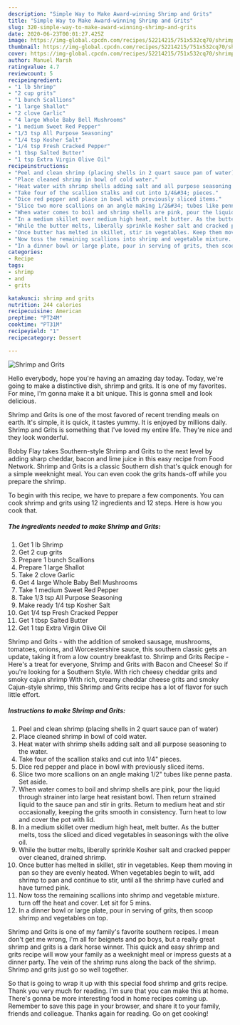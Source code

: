 ```yaml
---
description: "Simple Way to Make Award-winning Shrimp and Grits"
title: "Simple Way to Make Award-winning Shrimp and Grits"
slug: 320-simple-way-to-make-award-winning-shrimp-and-grits
date: 2020-06-23T00:01:27.425Z
image: https://img-global.cpcdn.com/recipes/52214215/751x532cq70/shrimp-and-grits-recipe-main-photo.jpg
thumbnail: https://img-global.cpcdn.com/recipes/52214215/751x532cq70/shrimp-and-grits-recipe-main-photo.jpg
cover: https://img-global.cpcdn.com/recipes/52214215/751x532cq70/shrimp-and-grits-recipe-main-photo.jpg
author: Manuel Marsh
ratingvalue: 4.7
reviewcount: 5
recipeingredient:
- "1 lb Shrimp"
- "2 cup grits"
- "1 bunch Scallions"
- "1 large Shallot"
- "2 clove Garlic"
- "4 large Whole Baby Bell Mushrooms"
- "1 medium Sweet Red Pepper"
- "1/3 tsp All Purpose Seasoning"
- "1/4 tsp Kosher Salt"
- "1/4 tsp Fresh Cracked Pepper"
- "1 tbsp Salted Butter"
- "1 tsp Extra Virgin Olive Oil"
recipeinstructions:
- "Peel and clean shrimp (placing shells in 2 quart sauce pan of water)"
- "Place cleaned shrimp in bowl of cold water."
- "Heat water with shrimp shells adding salt and all purpose seasoning to the water."
- "Take four of the scallion stalks and cut into 1/4&#34; pieces."
- "Dice red pepper and place in bowl with previously sliced items."
- "Slice two more scallions on an angle making 1/2&#34; tubes like penne pasta. Set aside."
- "When water comes to boil and shrimp shells are pink, pour the liquid through strainer into large heat resistant bowl. Then return strained liquid to the sauce pan and stir in grits. Return to medium heat and stir occasionally, keeping the grits smooth in consistency. Turn heat to low and cover the pot with lid."
- "In a medium skillet over medium high heat, melt butter. As the butter melts, toss the sliced and diced vegetables in seasonings with the olive oil."
- "While the butter melts, liberally sprinkle Kosher salt and cracked pepper over cleaned, drained shrimp."
- "Once butter has melted in skillet, stir in vegetables. Keep them moving in pan so they are evenly heated. When vegetables begin to wilt, add shrimp to pan and continue to stir, until all the shrimp have curled and have turned pink."
- "Now toss the remaining scallions into shrimp and vegetable mixture. turn off the heat and cover. Let sit for 5 mins."
- "In a dinner bowl or large plate, pour in serving of grits, then scoop shrimp and vegetables on top."
categories:
- Recipe
tags:
- shrimp
- and
- grits

katakunci: shrimp and grits 
nutrition: 244 calories
recipecuisine: American
preptime: "PT24M"
cooktime: "PT31M"
recipeyield: "1"
recipecategory: Dessert

---
```



![Shrimp and Grits](https://img-global.cpcdn.com/recipes/52214215/751x532cq70/shrimp-and-grits-recipe-main-photo.jpg)

Hello everybody, hope you're having an amazing day today. Today, we're going to make a distinctive dish, shrimp and grits. It is one of my favorites. For mine, I'm gonna make it a bit unique. This is gonna smell and look delicious.

Shrimp and Grits is one of the most favored of recent trending meals on earth. It's simple, it is quick, it tastes yummy. It is enjoyed by millions daily. Shrimp and Grits is something that I've loved my entire life. They're nice and they look wonderful.

Bobby Flay takes Southern-style Shrimp and Grits to the next level by adding sharp cheddar, bacon and lime juice in this easy recipe from Food Network. Shrimp and Grits is a classic Southern dish that&#39;s quick enough for a simple weeknight meal. You can even cook the grits hands-off while you prepare the shrimp.


To begin with this recipe, we have to prepare a few components. You can cook shrimp and grits using 12 ingredients and 12 steps. Here is how you cook that.

<!--inarticleads1-->

##### The ingredients needed to make Shrimp and Grits:

1. Get 1 lb Shrimp
1. Get 2 cup grits
1. Prepare 1 bunch Scallions
1. Prepare 1 large Shallot
1. Take 2 clove Garlic
1. Get 4 large Whole Baby Bell Mushrooms
1. Take 1 medium Sweet Red Pepper
1. Take 1/3 tsp All Purpose Seasoning
1. Make ready 1/4 tsp Kosher Salt
1. Get 1/4 tsp Fresh Cracked Pepper
1. Get 1 tbsp Salted Butter
1. Get 1 tsp Extra Virgin Olive Oil


Shrimp and Grits - with the addition of smoked sausage, mushrooms, tomatoes, onions, and Worcestershire sauce, this southern classic gets an update, taking it from a low country breakfast to. Shrimp and Grits Recipe - Here&#39;s a treat for everyone, Shrimp and Grits with Bacon and Cheese! So if you&#39;re looking for a Southern Style. With rich cheesy cheddar grits and smoky cajun shrimp With rich, creamy cheddar cheese grits and smoky Cajun-style shrimp, this Shrimp and Grits recipe has a lot of flavor for such little effort. 

<!--inarticleads2-->

##### Instructions to make Shrimp and Grits:

1. Peel and clean shrimp (placing shells in 2 quart sauce pan of water)
1. Place cleaned shrimp in bowl of cold water.
1. Heat water with shrimp shells adding salt and all purpose seasoning to the water.
1. Take four of the scallion stalks and cut into 1/4&#34; pieces.
1. Dice red pepper and place in bowl with previously sliced items.
1. Slice two more scallions on an angle making 1/2&#34; tubes like penne pasta. Set aside.
1. When water comes to boil and shrimp shells are pink, pour the liquid through strainer into large heat resistant bowl. Then return strained liquid to the sauce pan and stir in grits. Return to medium heat and stir occasionally, keeping the grits smooth in consistency. Turn heat to low and cover the pot with lid.
1. In a medium skillet over medium high heat, melt butter. As the butter melts, toss the sliced and diced vegetables in seasonings with the olive oil.
1. While the butter melts, liberally sprinkle Kosher salt and cracked pepper over cleaned, drained shrimp.
1. Once butter has melted in skillet, stir in vegetables. Keep them moving in pan so they are evenly heated. When vegetables begin to wilt, add shrimp to pan and continue to stir, until all the shrimp have curled and have turned pink.
1. Now toss the remaining scallions into shrimp and vegetable mixture. turn off the heat and cover. Let sit for 5 mins.
1. In a dinner bowl or large plate, pour in serving of grits, then scoop shrimp and vegetables on top.


Shrimp and Grits is one of my family&#39;s favorite southern recipes. I mean don&#39;t get me wrong, I&#39;m all for beignets and po boys, but a really great shrimp and grits is a dark horse winner. This quick and easy shrimp and grits recipe will wow your family as a weeknight meal or impress guests at a dinner party. The vein of the shrimp runs along the back of the shrimp. Shrimp and grits just go so well together. 

So that is going to wrap it up with this special food shrimp and grits recipe. Thank you very much for reading. I'm sure that you can make this at home. There's gonna be more interesting food in home recipes coming up. Remember to save this page in your browser, and share it to your family, friends and colleague. Thanks again for reading. Go on get cooking!
